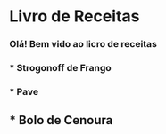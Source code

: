 # Livro de Receitas
### Olá! Bem vido ao licro de receitas
### * Strogonoff de Frango 
### * Pave
## * Bolo de Cenoura 